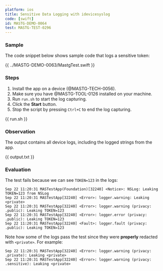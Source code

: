 ```yaml
---
platform: ios
title: Sensitive Data Logging with idevicesyslog
code: [swift]
id: MASTG-DEMO-0064
test: MASTG-TEST-0296
---
```


### Sample

The code snippet below shows sample code that logs a sensitive token:

{{ ../MASTG-DEMO-0063/MastgTest.swift }}

### Steps

1. Install the app on a device (@MASTG-TECH-0056).
2. Make sure you have @MASTG-TOOL-0126 installed on your machine.
3. Run `run.sh` to start the log capturing.
4. Click the **Start** button.
5. Stop the script by pressing `Ctrl+C` to end the log capturing.

{{ run.sh }}

### Observation

The output contains all device logs, including the logged strings from the app.

{{ output.txt }}

### Evaluation

The test fails because we can see `TOKEN=123` in the logs:

```text
Sep 22 11:20:31 MASTestApp(Foundation)[32240] <Notice>: NSLog: Leaking TOKEN=123 from NSLog
Sep 22 11:20:31 MASTestApp[32240] <Error>: logger.warning: Leaking <private>
Sep 22 11:20:31 MASTestApp[32240] <Error>: logger.warning (privacy: .public): Leaking TOKEN=123
Sep 22 11:20:31 MASTestApp[32240] <Error>: logger.error (privacy: .public): Leaking TOKEN=123
Sep 22 11:20:31 MASTestApp[32240] <Fault>: logger.fault (privacy: .public): Leaking TOKEN=123
```

Note how some of the logs pass the test since they were **properly** redacted with `<private>`. For example:

```text
Sep 22 11:20:31 MASTestApp[32240] <Error>: logger.warning (privacy: .private): Leaking <private>
Sep 22 11:20:31 MASTestApp[32240] <Error>: logger.warning (privacy: .sensitive): Leaking <private>
```
